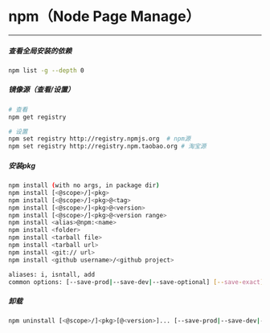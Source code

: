 # npm（Node Page Manage）

---

##### 查看全局安装的依赖

```bash
npm list -g --depth 0
```

##### 镜像源（查看/设置）

```bash
# 查看
npm get registry

# 设置
npm set registry http://registry.npmjs.org	# npm源
npm set registry http://registry.npm.taobao.org	# 淘宝源
```

##### 安装pkg

```bash
npm install (with no args, in package dir)
npm install [<@scope>/]<pkg>
npm install [<@scope>/]<pkg>@<tag>
npm install [<@scope>/]<pkg>@<version>
npm install [<@scope>/]<pkg>@<version range>
npm install <alias>@npm:<name>
npm install <folder>
npm install <tarball file>
npm install <tarball url>
npm install <git:// url>
npm install <github username>/<github project>

aliases: i, isntall, add
common options: [--save-prod|--save-dev|--save-optional] [--save-exact] [--no-save]
```

##### 卸载

```bash
npm uninstall [<@scope>/]<pkg>[@<version>]... [--save-prod|--save-dev|--save-optional] [--no-save]
```



